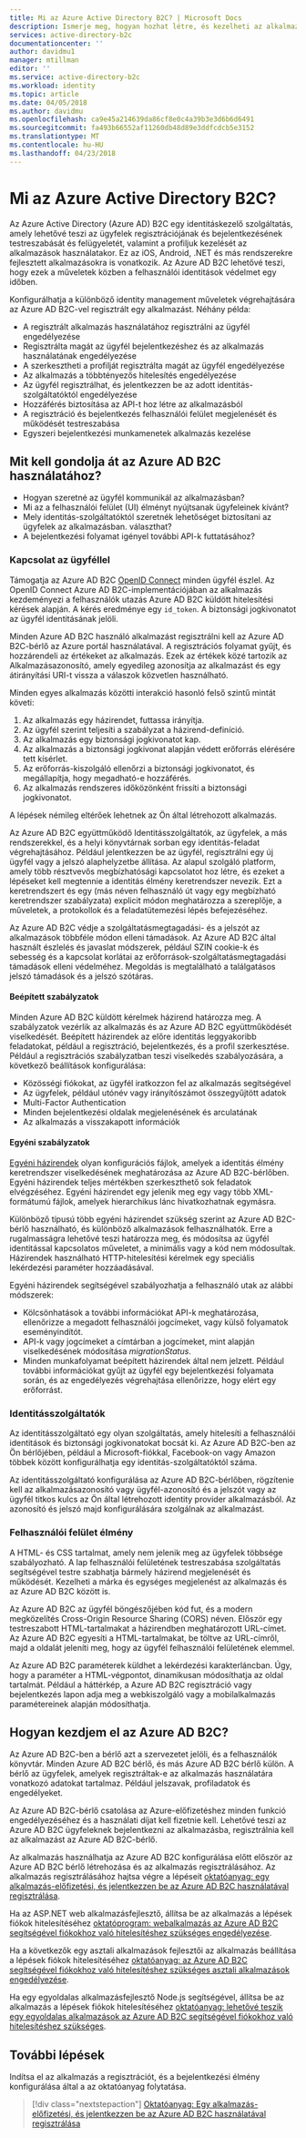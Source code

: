 ```yaml
---
title: Mi az Azure Active Directory B2C? | Microsoft Docs
description: Ismerje meg, hogyan hozhat létre, és kezelheti az alkalmazás bejelentkezési élmény Azure Active Directory B2C használatával kapcsolatos.
services: active-directory-b2c
documentationcenter: ''
author: davidmu1
manager: mtillman
editor: ''
ms.service: active-directory-b2c
ms.workload: identity
ms.topic: article
ms.date: 04/05/2018
ms.author: davidmu
ms.openlocfilehash: ca9e45a214639da86cf8e0c4a39b3e3d6b6d6491
ms.sourcegitcommit: fa493b66552af11260db48d89e3ddfcdcb5e3152
ms.translationtype: MT
ms.contentlocale: hu-HU
ms.lasthandoff: 04/23/2018
---
```

# <a name="what-is-azure-active-directory-b2c"></a>Mi az Azure Active Directory B2C?

Az Azure Active Directory (Azure AD) B2C egy identitáskezelő szolgáltatás, amely lehetővé teszi az ügyfelek regisztrációjának és bejelentkezésének testreszabását és felügyeletét, valamint a profiljuk kezelését az alkalmazások használatakor. Ez az iOS, Android, .NET és más rendszerekre fejlesztett alkalmazásokra is vonatkozik. Az Azure AD B2C lehetővé teszi, hogy ezek a műveletek közben a felhasználói identitások védelmet egy időben.

Konfigurálhatja a különböző identity management műveletek végrehajtására az Azure AD B2C-vel regisztrált egy alkalmazást. Néhány példa:

- A regisztrált alkalmazás használatához regisztrálni az ügyfél engedélyezése
- Regisztrálta magát az ügyfél bejelentkezéshez és az alkalmazás használatának engedélyezése
- A szerkesztheti a profilját regisztrálta magát az ügyfél engedélyezése
- Az alkalmazás a többtényezős hitelesítés engedélyezése
- Az ügyfél regisztrálhat, és jelentkezzen be az adott identitás-szolgáltatóktól engedélyezése
- Hozzáférés biztosítása az API-t hoz létre az alkalmazásból
- A regisztráció és bejelentkezés felhasználói felület megjelenését és működését testreszabása
- Egyszeri bejelentkezési munkamenetek alkalmazás kezelése

## <a name="what-do-i-need-to-think-about-before-using-azure-ad-b2c"></a>Mit kell gondolja át az Azure AD B2C használatához?

- Hogyan szeretné az ügyfél kommunikál az alkalmazásban?
- Mi az a felhasználói felület (UI) élményt nyújtsanak ügyfeleinek kívánt?
- Mely identitás-szolgáltatóktól szeretnék lehetőséget biztosítani az ügyfelek az alkalmazásban. választhat?
- A bejelentkezési folyamat igényel további API-k futtatásához?

### <a name="customer-interaction"></a>Kapcsolat az ügyféllel

Támogatja az Azure AD B2C [OpenID Connect](https://openid.net/connect/) minden ügyfél észlel. Az OpenID Connect Azure AD B2C-implementációjában az alkalmazás kezdeményezi a felhasználók utazás Azure AD B2C küldött hitelesítési kérések alapján. A kérés eredménye egy `id_token`. A biztonsági jogkivonatot az ügyfél identitásának jelöli.

Minden Azure AD B2C használó alkalmazást regisztrálni kell az Azure AD B2C-bérlő az Azure portál használatával. A regisztrációs folyamat gyűjt, és hozzárendeli az értékeket az alkalmazás. Ezek az értékek közé tartozik az Alkalmazásazonosító, amely egyedileg azonosítja az alkalmazást és egy átirányítási URI-t vissza a válaszok közvetlen használható.

Minden egyes alkalmazás közötti interakció hasonló felső szintű mintát követi:

1. Az alkalmazás egy házirendet, futtassa irányítja.
2. Az ügyfél szerint teljesíti a szabályzat a házirend-definíció.
3. Az alkalmazás egy biztonsági jogkivonatot kap.
4. Az alkalmazás a biztonsági jogkivonat alapján védett erőforrás elérésére tett kísérlet.
5. Az erőforrás-kiszolgáló ellenőrzi a biztonsági jogkivonatot, és megállapítja, hogy megadható-e hozzáférés.
6. Az alkalmazás rendszeres időközönként frissíti a biztonsági jogkivonatot.

A lépések némileg eltérőek lehetnek az Ön által létrehozott alkalmazás.

Az Azure AD B2C együttműködő Identitásszolgáltatók, az ügyfelek, a más rendszerekkel, és a helyi könyvtárnak sorban egy identitás-feladat végrehajtásához. Például jelentkezzen be az ügyfél, regisztrálni egy új ügyfél vagy a jelszó alaphelyzetbe állítása. Az alapul szolgáló platform, amely több résztvevős megbízhatósági kapcsolatot hoz létre, és ezeket a lépéseket kell megtennie a identitás élmény keretrendszer nevezik. Ezt a keretrendszert és egy (más néven felhasználó út vagy egy megbízható keretrendszer szabályzata) explicit módon meghatározza a szereplője, a műveletek, a protokollok és a feladatütemezési lépés befejezéséhez.

Az Azure AD B2C védje a szolgáltatásmegtagadási- és a jelszót az alkalmazások többféle módon elleni támadások. Az Azure AD B2C által használt észlelés és javaslat módszerek, például SZIN cookie-k és sebesség és a kapcsolat korlátai az erőforrások-szolgáltatásmegtagadási támadások elleni védelméhez. Megoldás is megtalálható a találgatásos jelszó támadások és a jelszó szótáras.

#### <a name="built-in-policies"></a>Beépített szabályzatok

Minden Azure AD B2C küldött kérelmek házirend határozza meg. A szabályzatok vezérlik az alkalmazás és az Azure AD B2C együttműködését viselkedését. Beépített házirendek az előre identitás leggyakoribb feladatokat, például a regisztráció, bejelentkezés, és a profil szerkesztése.  Például a regisztrációs szabályzatban teszi viselkedés szabályozására, a következő beállítások konfigurálása:

- Közösségi fiókokat, az ügyfél iratkozzon fel az alkalmazás segítségével
- Az ügyfelek, például utónév vagy irányítószámot összegyűjtött adatok
- Multi-Factor Authentication
- Minden bejelentkezési oldalak megjelenésének és arculatának
- Az alkalmazás a visszakapott információk

#### <a name="custom-policies"></a>Egyéni szabályzatok 

[Egyéni házirendek](active-directory-b2c-overview-custom.md) olyan konfigurációs fájlok, amelyek a identitás élmény keretrendszer viselkedésének meghatározása az Azure AD B2C-bérlőben. Egyéni házirendek teljes mértékben szerkeszthető sok feladatok elvégzéséhez. Egyéni házirendet egy jelenik meg egy vagy több XML-formátumú fájlok, amelyek hierarchikus lánc hivatkozhatnak egymásra. 

Különböző típusú több egyéni házirendet szükség szerint az Azure AD B2C-bérlő használható, és különböző alkalmazások felhasználhatók. Erre a rugalmasságra lehetővé teszi határozza meg, és módosítsa az ügyfél identitással kapcsolatos műveletet, a minimális vagy a kód nem módosultak. Házirendek használható HTTP-hitelesítési kérelmek egy speciális lekérdezési paraméter hozzáadásával.

Egyéni házirendek segítségével szabályozhatja a felhasználó utak az alábbi módszerek:

- Kölcsönhatások a további információkat API-k meghatározása, ellenőrizze a megadott felhasználói jogcímeket, vagy külső folyamatok eseményindítót.
- API-k vagy jogcímeket a címtárban a jogcímeket, mint alapján viselkedésének módosítása *migrationStatus*.
- Minden munkafolyamat beépített házirendek által nem jelzett. Például további információkat gyűjt az ügyfél egy bejelentkezési folyamata során, és az engedélyezés végrehajtása ellenőrizze, hogy elért egy erőforrást.

### <a name="identity-providers"></a>Identitásszolgáltatók

Az identitásszolgáltató egy olyan szolgáltatás, amely hitelesíti a felhasználói identitások és biztonsági jogkivonatokat bocsát ki. Az Azure AD B2C-ben az Ön bérlőjében, például a Microsoft-fiókkal, Facebook-on vagy Amazon többek között konfigurálhatja egy identitás-szolgáltatóktól száma. 

Az identitásszolgáltató konfigurálása az Azure AD B2C-bérlőben, rögzítenie kell az alkalmazásazonosító vagy ügyfél-azonosító és a jelszót vagy az ügyfél titkos kulcs az Ön által létrehozott identity provider alkalmazásból. Az azonosító és jelszó majd konfigurálására szolgálnak az alkalmazást.

### <a name="user-interface-experience"></a>Felhasználói felület élmény

A HTML- és CSS tartalmat, amely nem jelenik meg az ügyfelek többsége szabályozható. A lap felhasználói felületének testreszabása szolgáltatás segítségével testre szabhatja bármely házirend megjelenését és működését. Kezelheti a márka és egységes megjelenést az alkalmazás és az Azure AD B2C között is.

Az Azure AD B2C az ügyfél böngészőjében kód fut, és a modern megközelítés Cross-Origin Resource Sharing (CORS) néven. Először egy testreszabott HTML-tartalmakat a házirendben meghatározott URL-címet. Az Azure AD B2C egyesíti a HTML-tartalmakat, be töltve az URL-címről, majd a oldalát jeleníti meg, hogy az ügyfél felhasználói felületének elemmel.

Az Azure AD B2C paraméterek küldhet a lekérdezési karakterláncban. Úgy, hogy a paraméter a HTML-végpontot, dinamikusan módosíthatja az oldal tartalmát. Például a háttérkép, a Azure AD B2C regisztráció vagy bejelentkezés lapon adja meg a webkiszolgáló vagy a mobilalkalmazás paramétereinek alapján módosíthatja.

## <a name="how-do-i-get-started-with-azure-ad-b2c"></a>Hogyan kezdjem el az Azure AD B2C?

Az Azure AD B2C-ben a bérlő azt a szervezetet jelöli, és a felhasználók könyvtár. Minden Azure AD B2C bérlő, és más Azure AD B2C bérlő külön. A bérlő az ügyfelek, amelyek regisztráltak-e az alkalmazás használatára vonatkozó adatokat tartalmaz. Például jelszavak, profiladatok és engedélyeket.

Az Azure AD B2C-bérlő csatolása az Azure-előfizetéshez minden funkció engedélyezéséhez és a használati díjat kell fizetnie kell. Lehetővé teszi az Azure AD B2C ügyfeleknek bejelentkezni az alkalmazásba, regisztrálnia kell az alkalmazást az Azure AD B2C-bérlő.

Az alkalmazás használhatja az Azure AD B2C konfigurálása előtt először az Azure AD B2C bérlő létrehozása és az alkalmazás regisztrálásához. Az alkalmazás regisztrálásához hajtsa végre a lépéseit [oktatóanyag: egy alkalmazás-előfizetési, és jelentkezzen be az Azure AD B2C használatával regisztrálása](tutorial-register-applications.md).
  
Ha az ASP.NET web alkalmazásfejlesztő, állítsa be az alkalmazás a lépések fiókok hitelesítéséhez [oktatóprogram: webalkalmazás az Azure AD B2C segítségével fiókokhoz való hitelesítéshez szükséges engedélyezése](active-directory-b2c-tutorials-web-app.md).

Ha a következők egy asztali alkalmazások fejlesztői az alkalmazás beállítása a lépések fiókok hitelesítéséhez [oktatóanyag: az Azure AD B2C segítségével fiókokhoz való hitelesítéshez szükséges asztali alkalmazások engedélyezése](active-directory-b2c-tutorials-desktop-app.md).

Ha egy egyoldalas alkalmazásfejlesztő Node.js segítségével, állítsa be az alkalmazás a lépések fiókok hitelesítéséhez [oktatóanyag: lehetővé teszik egy egyoldalas alkalmazások az Azure AD B2C segítségével fiókokhoz való hitelesítéshez szükséges](active-directory-b2c-tutorials-spa.md).

## <a name="next-steps"></a>További lépések

Indítsa el az alkalmazás a regisztrációt, és a bejelentkezési élmény konfigurálása által a az oktatóanyag folytatása.

> [!div class="nextstepaction"]
> [Oktatóanyag: Egy alkalmazás-előfizetési, és jelentkezzen be az Azure AD B2C használatával regisztrálása](tutorial-register-applications.md)

